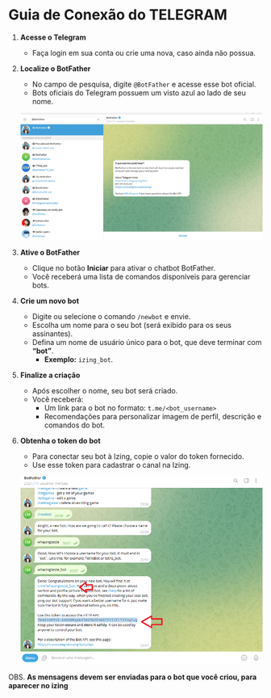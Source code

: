 # **Guia de Conexão do TELEGRAM**

1. **Acesse o Telegram**  
   - Faça login em sua conta ou crie uma nova, caso ainda não possua.

2. **Localize o BotFather**  
   - No campo de pesquisa, digite `@BotFather` e acesse esse bot oficial.  
   - Bots oficiais do Telegram possuem um visto azul ao lado de seu nome.  

   ![print](BotFather.png)

3. **Ative o BotFather**  
   - Clique no botão **Iniciar** para ativar o chatbot BotFather.  
   - Você receberá uma lista de comandos disponíveis para gerenciar bots.

4. **Crie um novo bot**  
   - Digite ou selecione o comando `/newbot` e envie.  
   - Escolha um nome para o seu bot (será exibido para os seus assinantes).  
   - Defina um nome de usuário único para o bot, que deve terminar com **“bot”**.  
     - **Exemplo:** `izing_bot`.

5. **Finalize a criação**  
   - Após escolher o nome, seu bot será criado.  
   - Você receberá:  
     - Um link para o bot no formato: `t.me/<bot_username>`  
     - Recomendações para personalizar imagem de perfil, descrição e comandos do bot.  

6. **Obtenha o token do bot**  
   - Para conectar seu bot à Izing, copie o valor do token fornecido.  
   - Use esse token para cadastrar o canal na Izing.  

   ![print](token.png)
   
OBS. **As mensagens devem ser enviadas para o bot que você criou, para aparecer no izing**